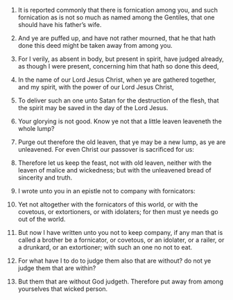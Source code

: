1. It is reported commonly that there is
fornication among you, and such fornication as is not so much as named
among the Gentiles, that one should have his father’s wife.

2. And ye are puffed up, and have not rather mourned, that he that
hath done this deed might be taken away from among you.

3. For I verily, as absent in body, but present in spirit, have
judged already, as though I were present, concerning him that hath so
done this deed,

4. In the name of our Lord Jesus Christ, when ye are
gathered together, and my spirit, with the power of our Lord Jesus
Christ,

5. To deliver such an one unto Satan for the destruction of
the flesh, that the spirit may be saved in the day of the Lord Jesus.

6. Your glorying is not good. Know ye not that a little leaven
leaveneth the whole lump?

7. Purge out therefore the old leaven,
that ye may be a new lump, as ye are unleavened. For even Christ our
passover is sacrificed for us:

8. Therefore let us keep the feast,
not with old leaven, neither with the leaven of malice and wickedness;
but with the unleavened bread of sincerity and truth.

9. I wrote unto you in an epistle not to company with fornicators:

10. Yet not altogether with the fornicators of this world, or with
the covetous, or extortioners, or with idolaters; for then must ye
needs go out of the world.

11. But now I have written unto you not to keep company, if any man
that is called a brother be a fornicator, or covetous, or an idolater,
or a railer, or a drunkard, or an extortioner; with such an one no not
to eat.

12. For what have I to do to judge them also that are without? do not
ye judge them that are within?

13. But them that are without God
judgeth. Therefore put away from among yourselves that wicked person.